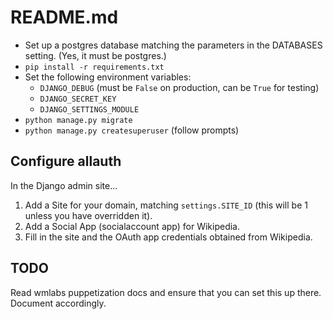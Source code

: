 # README.md

* Set up a postgres database matching the parameters in the DATABASES setting. (Yes, it must be postgres.)
* `pip install -r requirements.txt`
* Set the following environment variables:
    - `DJANGO_DEBUG` (must be `False` on production, can be `True` for testing)
    - `DJANGO_SECRET_KEY`
    - `DJANGO_SETTINGS_MODULE`
* `python manage.py migrate`
* `python manage.py createsuperuser` (follow prompts)

## Configure allauth
In the Django admin site...

1. Add a Site for your domain, matching `settings.SITE_ID` (this will be 1 unless you have overridden it).
2. Add a Social App (socialaccount app) for Wikipedia.
3. Fill in the site and the OAuth app credentials obtained from Wikipedia.

## TODO
Read wmlabs puppetization docs and ensure that you can set this up there. Document accordingly.
